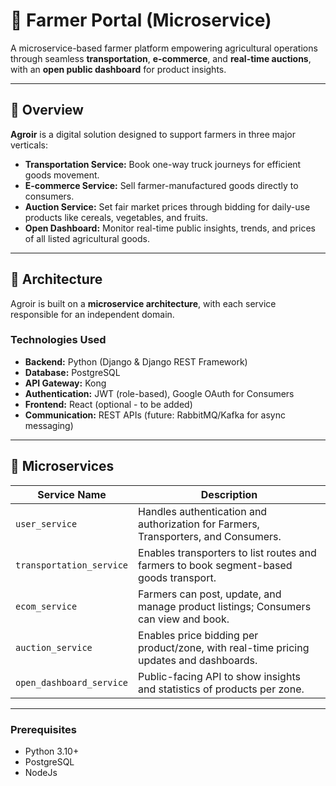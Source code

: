 # 🌾 Farmer Portal (Microservice)

A microservice-based farmer platform empowering agricultural operations through seamless **transportation**, **e-commerce**, and **real-time auctions**, with an **open public dashboard** for product insights.

---

## 📘 Overview

**Agroir** is a digital solution designed to support farmers in three major verticals:
- **Transportation Service:** Book one-way truck journeys for efficient goods movement.
- **E-commerce Service:** Sell farmer-manufactured goods directly to consumers.
- **Auction Service:** Set fair market prices through bidding for daily-use products like cereals, vegetables, and fruits.
- **Open Dashboard:** Monitor real-time public insights, trends, and prices of all listed agricultural goods.

---

## 🧱 Architecture

Agroir is built on a **microservice architecture**, with each service responsible for an independent domain.

### Technologies Used
- **Backend:** Python (Django & Django REST Framework)
- **Database:** PostgreSQL
- **API Gateway:** Kong
- **Authentication:** JWT (role-based), Google OAuth for Consumers
- **Frontend:** React (optional - to be added)
- **Communication:** REST APIs (future: RabbitMQ/Kafka for async messaging)

---

## 🚀 Microservices

| Service Name          | Description |
|-----------------------|-------------|
| `user_service`        | Handles authentication and authorization for Farmers, Transporters, and Consumers. |
| `transportation_service` | Enables transporters to list routes and farmers to book segment-based goods transport. |
| `ecom_service`        | Farmers can post, update, and manage product listings; Consumers can view and book. |
| `auction_service`     | Enables price bidding per product/zone, with real-time pricing updates and dashboards. |
| `open_dashboard_service` | Public-facing API to show insights and statistics of products per zone. |

---



### Prerequisites
- Python 3.10+
- PostgreSQL
- NodeJs 
